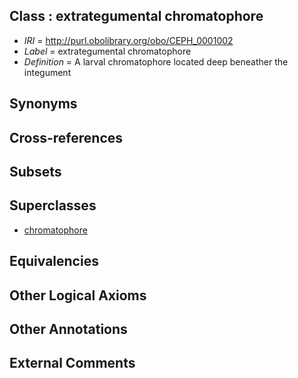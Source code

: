 
## Class : extrategumental chromatophore

 * *IRI* = http://purl.obolibrary.org/obo/CEPH_0001002
 * *Label* = extrategumental chromatophore
 * *Definition* = A larval chromatophore located deep beneather the integument

## Synonyms


## Cross-references


## Subsets


## Superclasses

 * [chromatophore](../../CEPH/61/CEPH_0000061.md)

## Equivalencies


## Other Logical Axioms


## Other Annotations


## External Comments

